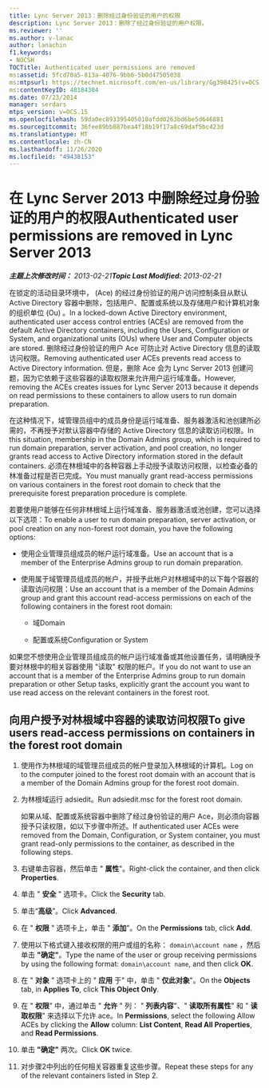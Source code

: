 ```yaml
---
title: Lync Server 2013：删除经过身份验证的用户的权限
description: Lync Server 2013：删除了经过身份验证的用户权限。
ms.reviewer: ''
ms.author: v-lanac
author: lanachin
f1.keywords:
- NOCSH
TOCTitle: Authenticated user permissions are removed
ms:assetid: 5fcd70a5-813a-4076-9bb6-5b0d47505038
ms:mtpsurl: https://technet.microsoft.com/en-us/library/Gg398425(v=OCS.15)
ms:contentKeyID: 48184304
ms.date: 07/23/2014
manager: serdars
mtps_version: v=OCS.15
ms.openlocfilehash: 59da0ec893395405010afdd0263bd6be5d646881
ms.sourcegitcommit: 36fee89bb887bea4f18b19f17a8c69daf5bc423d
ms.translationtype: MT
ms.contentlocale: zh-CN
ms.lasthandoff: 11/26/2020
ms.locfileid: "49438153"
---
```

# <a name="authenticated-user-permissions-are-removed-in-lync-server-2013"></a><span data-ttu-id="64467-103">在 Lync Server 2013 中删除经过身份验证的用户的权限</span><span class="sxs-lookup"><span data-stu-id="64467-103">Authenticated user permissions are removed in Lync Server 2013</span></span>

<div data-xmlns="http://www.w3.org/1999/xhtml">

<div class="topic" data-xmlns="http://www.w3.org/1999/xhtml" data-msxsl="urn:schemas-microsoft-com:xslt" data-cs="https://msdn.microsoft.com/">

<div data-asp="https://msdn2.microsoft.com/asp">



</div>

<div id="mainSection">

<div id="mainBody"><span data-ttu-id="64467-104">

<span> </span></span><span class="sxs-lookup"><span data-stu-id="64467-104">

<span> </span></span></span>

<span data-ttu-id="64467-105">_**主题上次修改时间：** 2013-02-21_</span><span class="sxs-lookup"><span data-stu-id="64467-105">_**Topic Last Modified:** 2013-02-21_</span></span>

<span data-ttu-id="64467-106">在锁定的活动目录环境中， (Ace) 的经过身份验证的用户访问控制条目从默认 Active Directory 容器中删除，包括用户、配置或系统以及存储用户和计算机对象的组织单位 (Ou) 。</span><span class="sxs-lookup"><span data-stu-id="64467-106">In a locked-down Active Directory environment, authenticated user access control entries (ACEs) are removed from the default Active Directory containers, including the Users, Configuration or System, and organizational units (OUs) where User and Computer objects are stored.</span></span> <span data-ttu-id="64467-107">删除经过身份验证的用户 Ace 可防止对 Active Directory 信息的读取访问权限。</span><span class="sxs-lookup"><span data-stu-id="64467-107">Removing authenticated user ACEs prevents read access to Active Directory information.</span></span> <span data-ttu-id="64467-108">但是，删除 Ace 会为 Lync Server 2013 创建问题，因为它依赖于这些容器的读取权限来允许用户运行域准备。</span><span class="sxs-lookup"><span data-stu-id="64467-108">However, removing the ACEs creates issues for Lync Server 2013 because it depends on read permissions to these containers to allow users to run domain preparation.</span></span>

<span data-ttu-id="64467-109">在这种情况下，域管理员组中的成员身份是运行域准备、服务器激活和池创建所必需的，不再授予对默认容器中存储的 Active Directory 信息的读取访问权限。</span><span class="sxs-lookup"><span data-stu-id="64467-109">In this situation, membership in the Domain Admins group, which is required to run domain preparation, server activation, and pool creation, no longer grants read access to Active Directory information stored in the default containers.</span></span> <span data-ttu-id="64467-110">必须在林根域中的各种容器上手动授予读取访问权限，以检查必备的林准备过程是否已完成。</span><span class="sxs-lookup"><span data-stu-id="64467-110">You must manually grant read-access permissions on various containers in the forest root domain to check that the prerequisite forest preparation procedure is complete.</span></span>

<span data-ttu-id="64467-111">若要使用户能够在任何非林根域上运行域准备、服务器激活或池创建，您可以选择以下选项：</span><span class="sxs-lookup"><span data-stu-id="64467-111">To enable a user to run domain preparation, server activation, or pool creation on any non-forest root domain, you have the following options:</span></span>

  - <span data-ttu-id="64467-112">使用企业管理员组成员的帐户运行域准备。</span><span class="sxs-lookup"><span data-stu-id="64467-112">Use an account that is a member of the Enterprise Admins group to run domain preparation.</span></span>

  - <span data-ttu-id="64467-113">使用属于域管理员组成员的帐户，并授予此帐户对林根域中的以下每个容器的读取访问权限：</span><span class="sxs-lookup"><span data-stu-id="64467-113">Use an account that is a member of the Domain Admins group and grant this account read-access permissions on each of the following containers in the forest root domain:</span></span>
    
      - <span data-ttu-id="64467-114">域</span><span class="sxs-lookup"><span data-stu-id="64467-114">Domain</span></span>
    
      - <span data-ttu-id="64467-115">配置或系统</span><span class="sxs-lookup"><span data-stu-id="64467-115">Configuration or System</span></span>

<span data-ttu-id="64467-116">如果您不想使用企业管理员组成员的帐户运行域准备或其他设置任务，请明确授予要对林根中的相关容器使用 "读取" 权限的帐户。</span><span class="sxs-lookup"><span data-stu-id="64467-116">If you do not want to use an account that is a member of the Enterprise Admins group to run domain preparation or other Setup tasks, explicitly grant the account you want to use read access on the relevant containers in the forest root.</span></span>

<div>

## <a name="to-give-users-read-access-permissions-on-containers-in-the-forest-root-domain"></a><span data-ttu-id="64467-117">向用户授予对林根域中容器的读取访问权限</span><span class="sxs-lookup"><span data-stu-id="64467-117">To give users read-access permissions on containers in the forest root domain</span></span>

1.  <span data-ttu-id="64467-118">使用作为林根域的域管理员组成员的帐户登录加入林根域的计算机。</span><span class="sxs-lookup"><span data-stu-id="64467-118">Log on to the computer joined to the forest root domain with an account that is a member of the Domain Admins group for the forest root domain.</span></span>

2.  <span data-ttu-id="64467-119">为林根域运行 adsiedit。</span><span class="sxs-lookup"><span data-stu-id="64467-119">Run adsiedit.msc for the forest root domain.</span></span>
    
    <span data-ttu-id="64467-120">如果从域、配置或系统容器中删除了经过身份验证的用户 Ace，则必须向容器授予只读权限，如以下步骤中所述。</span><span class="sxs-lookup"><span data-stu-id="64467-120">If authenticated user ACEs were removed from the Domain, Configuration, or System container, you must grant read-only permissions to the container, as described in the following steps.</span></span>

3.  <span data-ttu-id="64467-121">右键单击容器，然后单击 " **属性**"。</span><span class="sxs-lookup"><span data-stu-id="64467-121">Right-click the container, and then click **Properties**.</span></span>

4.  <span data-ttu-id="64467-122">单击 " **安全** " 选项卡。</span><span class="sxs-lookup"><span data-stu-id="64467-122">Click the **Security** tab.</span></span>

5.  <span data-ttu-id="64467-123">单击“**高级**”。</span><span class="sxs-lookup"><span data-stu-id="64467-123">Click **Advanced**.</span></span>

6.  <span data-ttu-id="64467-124">在 " **权限** " 选项卡上，单击 " **添加**"。</span><span class="sxs-lookup"><span data-stu-id="64467-124">On the **Permissions** tab, click **Add**.</span></span>

7.  <span data-ttu-id="64467-125">使用以下格式键入接收权限的用户或组的名称： `domain\account name` ，然后单击 **"确定"**。</span><span class="sxs-lookup"><span data-stu-id="64467-125">Type the name of the user or group receiving permissions by using the following format: `domain\account name`, and then click **OK**.</span></span>

8.  <span data-ttu-id="64467-126">在 " **对象** " 选项卡上的 " **应用** 于" 中，单击 " **仅此对象**"。</span><span class="sxs-lookup"><span data-stu-id="64467-126">On the **Objects** tab, in **Applies To**, click **This Object Only**.</span></span>

9.  <span data-ttu-id="64467-127">在 " **权限**" 中，通过单击 " **允许** " 列： " **列表内容**"、" **读取所有属性**" 和 " **读取权限**" 来选择以下允许 ace。</span><span class="sxs-lookup"><span data-stu-id="64467-127">In **Permissions**, select the following Allow ACEs by clicking the **Allow** column: **List Content**, **Read All Properties**, and **Read Permissions**.</span></span>

10. <span data-ttu-id="64467-128">单击 **"确定"** 两次。</span><span class="sxs-lookup"><span data-stu-id="64467-128">Click **OK** twice.</span></span>

11. <span data-ttu-id="64467-129">对步骤2中列出的任何相关容器重复这些步骤。</span><span class="sxs-lookup"><span data-stu-id="64467-129">Repeat these steps for any of the relevant containers listed in Step 2.</span></span>

<span data-ttu-id="64467-130"></div>

</div>

<span> </span>

</div>

</div>

</span><span class="sxs-lookup"><span data-stu-id="64467-130"></div>

</div>

<span> </span>

</div>

</div>

</span></span></div>

